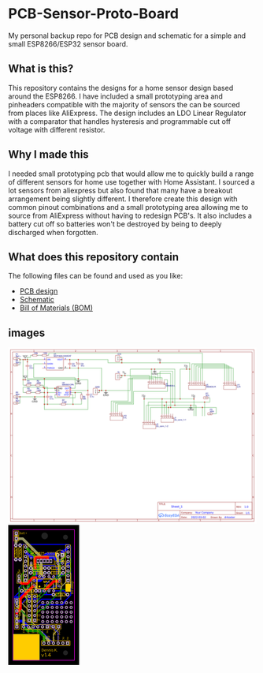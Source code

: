 # PCB-Sensor-Proto-Board

My personal backup repo for PCB design and schematic for a simple and small ESP8266/ESP32 sensor board. 

## What is this?
This repository contains the designs for a home sensor design based around the ESP8266. I have included a small prototyping area and pinheaders compatible with the majority of sensors the can be sourced from places like AliExpress. The design includes an LDO Linear Regulator with a comparator that handles hysteresis and programmable cut off voltage with different resistor. 

## Why I made this
I needed small prototyping pcb that would allow me to quickly build a range of different sensors for home use together with Home Assistant. I sourced a lot sensors from aliexpress but also found that many have a breakout arrangement being slightly different. I therefore create this design with common pinout combinations and a small prototyping area allowing me to source from AliExpress without having to redesign PCB's. It also includes a battery cut off so batteries won't be destroyed by being to deeply discharged when forgotten. 

## What does this repository contain
The following files can be found and used as you like:
- [PCB design](PCB_PCB_ESP8266_SensorBoard_With_Battery_protection.json)
- [Schematic](Schematic_ESP8266_SensorBoard_With_Battery_protection.json)
- [Bill of Materials (BOM)](BOM_ESP8266_SensorBoard_With_Battery_protection.xlsx)

## images
<img src="images/Schematic.png"  alt="Schematic" />
<img src="images/PCB.png" alt="PCB" />